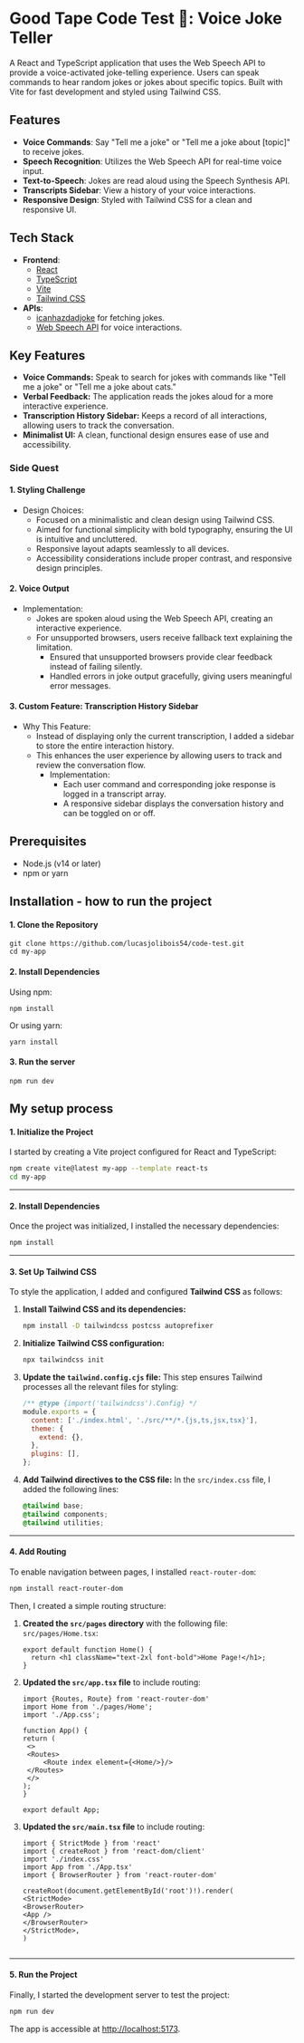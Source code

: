 # Good Tape Code Test 🧪: Voice Joke Teller

A React and TypeScript application that uses the Web Speech API to provide a voice-activated joke-telling experience. Users can speak commands to hear random jokes or jokes about specific topics. Built with Vite for fast development and styled using Tailwind CSS.


## Features

- **Voice Commands**: Say "Tell me a joke" or "Tell me a joke about [topic]" to receive jokes.
- **Speech Recognition**: Utilizes the Web Speech API for real-time voice input.
- **Text-to-Speech**: Jokes are read aloud using the Speech Synthesis API.
- **Transcripts Sidebar**: View a history of your voice interactions.
- **Responsive Design**: Styled with Tailwind CSS for a clean and responsive UI.


## Tech Stack

- **Frontend**:
  - [React](https://reactjs.org/)
  - [TypeScript](https://www.typescriptlang.org/)
  - [Vite](https://vitejs.dev/)
  - [Tailwind CSS](https://tailwindcss.com/)
- **APIs**:
  - [icanhazdadjoke](https://icanhazdadjoke.com/) for fetching jokes.
  - [Web Speech API](https://developer.mozilla.org/en-US/docs/Web/API/Web_Speech_API) for voice interactions.



## Key Features
- **Voice Commands:** Speak to search for jokes with commands like "Tell me a joke" or "Tell me a joke about cats."
- **Verbal Feedback:** The application reads the jokes aloud for a more interactive experience.
- **Transcription History Sidebar:** Keeps a record of all interactions, allowing users to track the conversation.
- **Minimalist UI:** A clean, functional design ensures ease of use and accessibility.


### Side Quest

#### 1. Styling Challenge
- Design Choices:
  - Focused on a minimalistic and clean design using Tailwind CSS.
  - Aimed for functional simplicity with bold typography, ensuring the UI is intuitive and uncluttered.
  - Responsive layout adapts seamlessly to all devices.
  - Accessibility considerations include proper contrast, and responsive design principles.

#### 2. Voice Output
- Implementation:
  - Jokes are spoken aloud using the Web Speech API, creating an interactive experience.
  - For unsupported browsers, users receive fallback text explaining the limitation.
    - Ensured that unsupported browsers provide clear feedback instead of failing silently.
    - Handled errors in joke output gracefully, giving users meaningful error messages.
   
#### 3. Custom Feature: Transcription History Sidebar
- Why This Feature:
  -  Instead of displaying only the current transcription, I added a sidebar to store the entire interaction history.
  -  This enhances the user experience by allowing users to track and review the conversation flow.
      - Implementation:
        -  Each user command and corresponding joke response is logged in a transcript array.
        -  A responsive sidebar displays the conversation history and can be toggled on or off.

## Prerequisites

- Node.js (v14 or later)
- npm or yarn


## Installation - how to run the project

#### 1. Clone the Repository
```
git clone https://github.com/lucasjolibois54/code-test.git
cd my-app
```

#### 2. Install Dependencies

Using npm:
```
npm install
```
Or using yarn:
```
yarn install
```

#### 3. Run the server
```
npm run dev
```





## My setup process

#### 1. Initialize the Project

I started by creating a Vite project configured for React and TypeScript:

```bash
npm create vite@latest my-app --template react-ts
cd my-app
```

---

#### 2. Install Dependencies

Once the project was initialized, I installed the necessary dependencies:

```bash
npm install
```

---

#### 3. Set Up Tailwind CSS

To style the application, I added and configured **Tailwind CSS** as follows:

1. **Install Tailwind CSS and its dependencies:**
   ```bash
   npm install -D tailwindcss postcss autoprefixer
   ```

2. **Initialize Tailwind CSS configuration:**
   ```bash
   npx tailwindcss init
   ```

3. **Update the `tailwind.config.cjs` file:**
   This step ensures Tailwind processes all the relevant files for styling:
   ```javascript
   /** @type {import('tailwindcss').Config} */
   module.exports = {
     content: ['./index.html', './src/**/*.{js,ts,jsx,tsx}'],
     theme: {
       extend: {},
     },
     plugins: [],
   };
   ```

4. **Add Tailwind directives to the CSS file:**
   In the `src/index.css` file, I added the following lines:
   ```css
   @tailwind base;
   @tailwind components;
   @tailwind utilities;
   ```

---

#### 4. Add Routing

To enable navigation between pages, I installed `react-router-dom`:

```bash
npm install react-router-dom
```

Then, I created a simple routing structure:

1. **Created the `src/pages` directory** with the following file:
   `src/pages/Home.tsx`:
     ```tsx
     export default function Home() {
       return <h1 className="text-2xl font-bold">Home Page!</h1>;
     }
     ```

2. **Updated the `src/app.tsx` file** to include routing:
   ```tsx
   import {Routes, Route} from 'react-router-dom'
   import Home from './pages/Home';
   import './App.css';

   function App() {
   return (
    <>
    <Routes>
        <Route index element={<Home/>}/>
    </Routes>
    </>
   );
   }

   export default App;
   ```

3. **Updated the `src/main.tsx` file** to include routing:
    ```tsx
   import { StrictMode } from 'react'
    import { createRoot } from 'react-dom/client'
    import './index.css'
    import App from './App.tsx'
    import { BrowserRouter } from 'react-router-dom'

    createRoot(document.getElementById('root')!).render(
    <StrictMode>
    <BrowserRouter>
    <App />
    </BrowserRouter>
    </StrictMode>,
    )


---

#### 5. Run the Project

Finally, I started the development server to test the project:

```bash
npm run dev
```

The app is accessible at [http://localhost:5173](http://localhost:5173).
